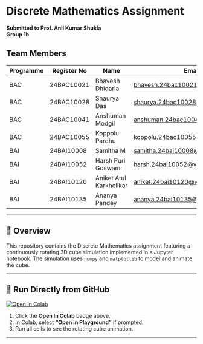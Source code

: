 # Discrete Mathematics Assignment

**Submitted to Prof. Anil Kumar Shukla**  
**Group 1b**

## Team Members

| Programme | Register No    | Name                     | Email                                      |
|-----------|----------------|--------------------------|--------------------------------------------|
| BAC       | 24BAC10021     | Bhavesh Dhidaria         | bhavesh.24bac10021@vitbhopal.ac.in         |
| BAC       | 24BAC10028     | Shaurya Das              | shaurya.24bac10028@vitbhopal.ac.in         |
| BAC       | 24BAC10041     | Anshuman Modgil          | anshuman.24bac10041@vitbhopal.ac.in        |
| BAC       | 24BAC10055     | Koppolu Pardhu           | koppolu.24bac10055@vitbhopal.ac.in         |
| BAI       | 24BAI10008     | Samitha M                | samitha.24bai10008@vitbhopal.ac.in         |
| BAI       | 24BAI10052     | Harsh Puri Goswami       | harsh.24bai10052@vitbhopal.ac.in           |
| BAI       | 24BAI10120     | Aniket Atul Karkhelikar  | aniket.24bai10120@vitbhopal.ac.in          |
| BAI       | 24BAI10135     | Ananya Pandey            | ananya.24bai10135@vitbhopal.ac.in          |

---

## 📖 Overview

This repository contains the Discrete Mathematics assignment featuring a continuously rotating 3D cube simulation implemented in a Jupyter notebook. The simulation uses `numpy` and `matplotlib` to model and animate the cube.

---

## 🚀 Run Directly from GitHub

[![Open In Colab](https://colab.research.google.com/assets/colab-badge.svg)](https://colab.research.google.com/github/aniketkarkhelikar/Discrete_assignment/blob/main/discrete_math_assignment.ipynb)

1. Click the **Open In Colab** badge above.
2. In Colab, select **“Open in Playground”** if prompted.
3. Run all cells to see the rotating cube animation.

---
